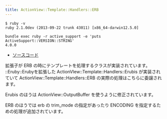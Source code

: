 ```yaml
---
title: ActionView::Template::Handlers::ERB
---
```


```
$ ruby -v
ruby 2.1.0dev (2013-09-22 trunk 43011) [x86_64-darwin12.5.0]
```

```
bundle exec ruby -r active_support -e 'puts ActiveSupport::VERSION::STRING'
4.0.0
```

* [ソースコード](https://github.com/rails/rails/blob/e20dd73df42d63b206d221e2258cc6dc7b1e6068/actionview/lib/action_view/template/handlers/erb.rb)

拡張子が ERB の時にテンプレートを処理するクラスが実装されています。
::Eruby::Erubyを拡張した ActionVIew::Template::Handlers::Erubis が実装されていて ActionView::Template::Handlers::ERB の実際の処理はこちらに委譲されます。

Erubis のほうは ActionView::OutputBuffer を使うように修正されています。

ERB のほうでは erb の trim_mode の指定があったり ENCODING を指定するための処理が追加されています。

